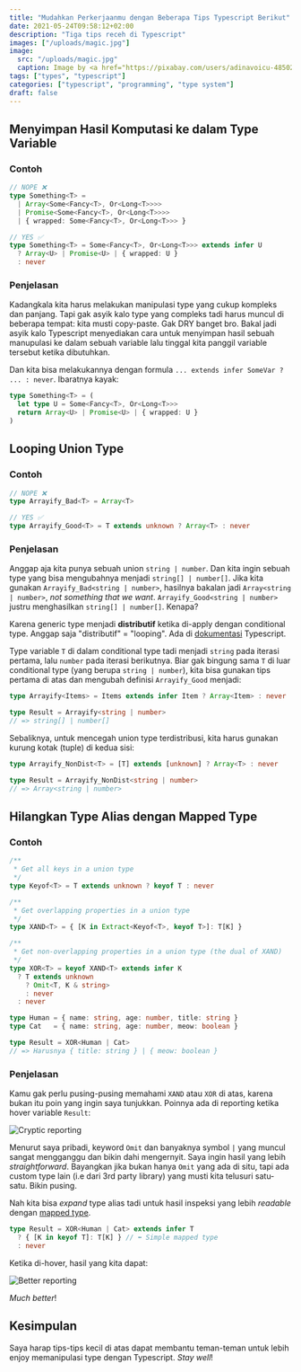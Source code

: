 ```yaml
---
title: "Mudahkan Perkerjaanmu dengan Beberapa Tips Typescript Berikut"
date: 2021-05-24T09:58:12+02:00
description: "Tiga tips receh di Typescript"
images: ["/uploads/magic.jpg"]
image:
  src: "/uploads/magic.jpg"
  caption: Image by <a href="https://pixabay.com/users/adinavoicu-485024/?utm_source=link-attribution&amp;utm_medium=referral&amp;utm_campaign=image&amp;utm_content=1339696">Adina Voicu</a> from <a href="https://pixabay.com/?utm_source=link-attribution&amp;utm_medium=referral&amp;utm_campaign=image&amp;utm_content=1339696">Pixabay</a>
tags: ["types", "typescript"]
categories: ["typescript", "programming", "type system"]
draft: false
---
```


## Menyimpan Hasil Komputasi ke dalam Type Variable

### Contoh

```ts
// NOPE ❌
type Something<T> =
  | Array<Some<Fancy<T>, Or<Long<T>>>>
  | Promise<Some<Fancy<T>, Or<Long<T>>>>
  | { wrapped: Some<Fancy<T>, Or<Long<T>>> }
```

```ts
// YES ✅
type Something<T> = Some<Fancy<T>, Or<Long<T>>> extends infer U
  ? Array<U> | Promise<U> | { wrapped: U }
  : never
```

### Penjelasan

Kadangkala kita harus melakukan manipulasi type yang cukup kompleks dan panjang. Tapi gak asyik kalo type yang compleks tadi harus muncul di beberapa tempat: kita musti copy-paste. Gak DRY banget bro. Bakal jadi asyik kalo Typescript menyediakan cara untuk menyimpan hasil sebuah manupulasi ke dalam sebuah variable lalu tinggal kita panggil variable tersebut ketika dibutuhkan.

Dan kita bisa melakukannya dengan formula `... extends infer SomeVar ? ... : never`. Ibaratnya kayak:

```ts
type Something<T> = (
  let type U = Some<Fancy<T>, Or<Long<T>>>
  return Array<U> | Promise<U> | { wrapped: U }
)
```

## Looping Union Type

### Contoh

```ts
// NOPE ❌
type Arrayify_Bad<T> = Array<T>
```

```ts
// YES ✅
type Arrayify_Good<T> = T extends unknown ? Array<T> : never
```

### Penjelasan

Anggap aja kita punya sebuah union `string | number`. Dan kita ingin sebuah type yang bisa mengubahnya menjadi `string[] | number[]`. Jika kita gunakan `Arrayify_Bad<string | number>`, hasilnya bakalan jadi `Array<string | number>`, _not something that we want_. `Arrayify_Good<string | number>` justru menghasilkan `string[] | number[]`. Kenapa?

Karena generic type menjadi **distributif** ketika di-apply dengan conditional type. Anggap saja "distributif" = "looping". Ada di [dokumentasi](https://www.typescriptlang.org/docs/handbook/2/conditional-types.html#distributive-conditional-types) Typescript.

Type variable `T` di dalam conditional type tadi menjadi `string` pada iterasi pertama, lalu `number` pada iterasi berikutnya. Biar gak bingung sama `T` di luar conditional type (yang berupa `string | number`), kita bisa gunakan tips pertama di atas dan mengubah definisi `Arrayify_Good` menjadi:

```ts
type Arrayify<Items> = Items extends infer Item ? Array<Item> : never

type Result = Arrayify<string | number>
// => string[] | number[]
```

Sebaliknya, untuk mencegah union type terdistribusi, kita harus gunakan kurung kotak (tuple) di kedua sisi:

```ts
type Arrayify_NonDist<T> = [T] extends [unknown] ? Array<T> : never

type Result = Arrayify_NonDist<string | number>
// => Array<string | number>
```

## Hilangkan Type Alias dengan Mapped Type

### Contoh

```ts
/**
 * Get all keys in a union type
 */
type Keyof<T> = T extends unknown ? keyof T : never

/**
 * Get overlapping properties in a union type
 */
type XAND<T> = { [K in Extract<Keyof<T>, keyof T>]: T[K] }

/**
 * Get non-overlapping properties in a union type (the dual of XAND)
 */
type XOR<T> = keyof XAND<T> extends infer K
  ? T extends unknown
    ? Omit<T, K & string>
    : never
  : never

type Human = { name: string, age: number, title: string }
type Cat   = { name: string, age: number, meow: boolean }

type Result = XOR<Human | Cat>
// => Harusnya { title: string } | { meow: boolean }
```

### Penjelasan

Kamu gak perlu pusing-pusing memahami `XAND` atau `XOR` di atas, karena bukan itu poin yang ingin saya tunjukkan. Poinnya ada di reporting ketika hover variable `Result`:

![Cryptic reporting](/uploads/cryptic-reporting.png)

Menurut saya pribadi, keyword `Omit` dan banyaknya symbol `|` yang muncul sangat mengganggu dan bikin dahi mengernyit. Saya ingin hasil yang lebih _straightforward_. Bayangkan jika bukan hanya `Omit` yang ada di situ, tapi ada custom type lain (i.e dari 3rd party library) yang musti kita telusuri satu-satu. Bikin pusing.

Nah kita bisa _expand_ type alias tadi untuk hasil inspeksi yang lebih _readable_ dengan [mapped type](https://www.typescriptlang.org/docs/handbook/2/mapped-types.html).

```ts
type Result = XOR<Human | Cat> extends infer T
  ? { [K in keyof T]: T[K] } // ⬅️ Simple mapped type
  : never
```

Ketika di-hover, hasil yang kita dapat:

![Better reporting](/uploads/better-reporting.png)

_Much better_!

## Kesimpulan

Saya harap tips-tips kecil di atas dapat membantu teman-teman untuk lebih enjoy memanipulasi type dengan Typescript. _Stay well_!
